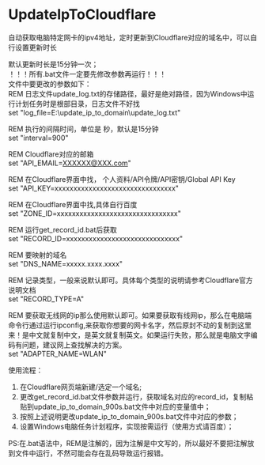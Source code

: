 # UpdateIpToCloudflare
自动获取电脑特定网卡的ipv4地址，定时更新到Cloudflare对应的域名中，可以自行设置更新时长

默认更新时长是15分钟一次；  
！！！所有.bat文件一定要先修改参数再运行！！！  
文件中要更改的参数如下：  
REM 日志文件update_log.txt的存储路径，最好是绝对路径，因为Windows中运行计划任务时是根部目录，日志文件不好找  
set "log_file=E:\update_ip_to_domain\update_log.txt"       
  
REM 执行的间隔时间，单位是 秒，默认是15分钟  
set "interval=900"          
  
REM Cloudflare对应的邮箱  
set "API_EMAIL=XXXXXX@XXX.com"         
  
REM 在Cloudflare界面中找，  个人资料/API令牌/API密钥/Global API Key  
set "API_KEY=xxxxxxxxxxxxxxxxxxxxxxxxxxxxxxxx"     
  
REM 在Cloudflare界面中找,具体自行百度  
set "ZONE_ID=xxxxxxxxxxxxxxxxxxxxxxxxxxxxxxxx"    
  
REM 运行get_record_id.bat后获取   
set "RECORD_ID=xxxxxxxxxxxxxxxxxxxxxxxxxxxxxx"      
  
REM 要映射的域名     
set "DNS_NAME=xxxxx.xxxx.xxxx"        
  
REM 记录类型，一般来说默认即可。具体每个类型的说明请参考Cloudflare官方说明文档      
set "RECORD_TYPE=A"            
  
REM 要获取无线网的ip那么使用默认即可。如果要获取有线网ip，那么在电脑端命令行通过运行ipconfig,来获取你想要的网卡名字，然后原封不动的复制到这里来！是中文就复制中文，是英文就复制英文。如果运行失败，那么就是电脑文字编码有问题，建议网上查找解决的方案。     
set "ADAPTER_NAME=WLAN"         
  
使用流程：
1. 在Cloudflare网页端新建/选定一个域名;
2. 更改get_record_id.bat文件参数并运行，获取域名对应的record_id，复制粘贴到update_ip_to_domain_900s.bat文件中对应的变量值中；
3. 按照上述说明更改update_ip_to_domain_900s.bat文件中对应的参数；
4. 设置Windows电脑任务计划程序，实现按需运行（使用方式请百度）；

PS:在.bat语法中，REM是注解的，因为注解是中文写的，所以最好不要把注解放到文件中运行，不然可能会存在乱码导致运行报错。
